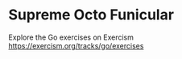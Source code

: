 # Supreme Octo Funicular

Explore the Go exercises on Exercism https://exercism.org/tracks/go/exercises
